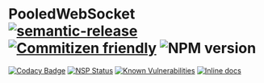 # PooledWebSocket [![semantic-release](https://img.shields.io/badge/%20%20%F0%9F%93%A6%F0%9F%9A%80-semantic--release-e10079.svg)](https://github.com/semantic-release/semantic-release) [![Commitizen friendly](https://img.shields.io/badge/commitizen-friendly-brightgreen.svg)](http://commitizen.github.io/cz-cli/) ![NPM version](https://img.shields.io/npm/v/pooledwebsocket.svg)

[![Codacy Badge](https://api.codacy.com/project/badge/Grade/b1ba503fccfb4da4b9a1fa94a8255135)](https://www.codacy.com/app/Eeems/PooledWebSocket?utm_source=github.com&utm_medium=referral&utm_content=Eeems/PooledWebSocket&utm_campaign=badger)
[![NSP Status](https://nodesecurity.io/orgs/omnimaga/projects/48b088d9-9f05-4b62-a353-017983cef3cd/badge)](https://nodesecurity.io/orgs/omnimaga/projects/48b088d9-9f05-4b62-a353-017983cef3cd)
[![Known Vulnerabilities](https://snyk.io/test/github/eeems/pooledwebsocket/badge.svg)](https://snyk.io/test/github/eeems/pooledwebsocket)
[![Inline docs](http://inch-ci.org/github/Eeems/PooledWebSocket.svg?branch=master)](http://inch-ci.org/github/Eeems/PooledWebSocket)

